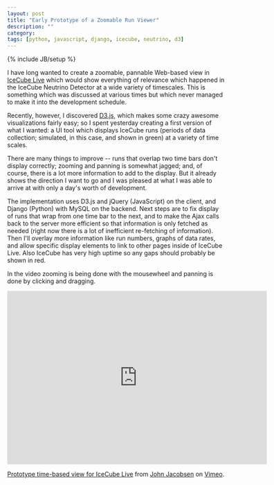 ```yaml
---
layout: post
title: "Early Prototype of a Zoomable Run Viewer"
description: ""
category: 
tags: [python, javascript, django, icecube, neutrino, d3]
---
```

{% include JB/setup %}

I have long wanted to create a zoomable, pannable Web-based view in 
[IceCube Live](http://npxdesigns.com/projects/icecube-live/) which
would show everything of relevance which happened in the IceCube
Neutrino Detector at a wide variety of timescales. This is something which was
discussed at various times but which never managed to make it into the
development schedule.

Recently, however, I discovered [D3.js](http://d3js.org), which makes
some crazy awesome visualizations fairly easy; so I spent yesterday
creating a first version of what I wanted: a UI tool which displays
IceCube runs (periods of data collection; simulated, in this case, and
shown in green) at a variety of time scales.

There are many things to improve -- runs that overlap two time bars
don't display correctly; zooming and panning is somewhat jagged; and,
of course, there is a lot more information to add to the display. But
it already shows the direction I want to go and I was pleased at what
I was able to arrive at with only a day's worth of development.

The implementation uses D3.js and jQuery (JavaScript) on the client,
and Django (Python) with MySQL on the backend. Next steps are to fix
display of runs that wrap from one time bar to the next, and to make
the Ajax calls back to the server more efficient so that information
is only fetched as needed (right now there is a lot of inefficient
re-fetching of information). Then I'll overlay more information like
run numbers, graphs of data rates, and allow specific display elements
to link to other pages inside of IceCube Live. Also IceCube has very
high uptime so any gaps should probably be shown in red.

In the video zooming is being done with the mousewheel and panning is
done by clicking and dragging.

<iframe src="http://player.vimeo.com/video/66215209" width="600" height="400" frameborder="0"></iframe> 
<p><a href="http://vimeo.com/66215209">Prototype time-based view for IceCube Live</a> from <a href="http://vimeo.com/eigenhombre">John Jacobsen</a> on <a href="http://vimeo.com">Vimeo</a>.</p>
